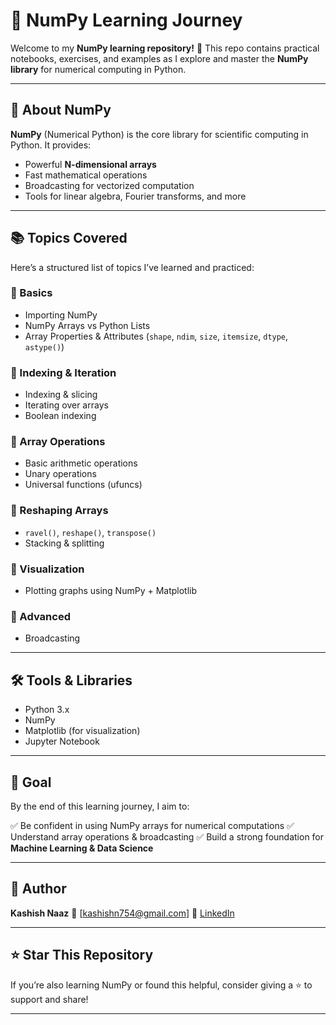 # 🔢 NumPy Learning Journey

Welcome to my **NumPy learning repository!** 🎉
This repo contains practical notebooks, exercises, and examples as I explore and master the **NumPy library** for numerical computing in Python.

---

## 📌 About NumPy

**NumPy** (Numerical Python) is the core library for scientific computing in Python.
It provides:

* Powerful **N-dimensional arrays**
* Fast mathematical operations
* Broadcasting for vectorized computation
* Tools for linear algebra, Fourier transforms, and more

---

## 📚 Topics Covered

Here’s a structured list of topics I’ve learned and practiced:

### 🔹 Basics

* Importing NumPy
* NumPy Arrays vs Python Lists
* Array Properties & Attributes (`shape`, `ndim`, `size`, `itemsize`, `dtype`, `astype()`)

### 🔹 Indexing & Iteration

* Indexing & slicing
* Iterating over arrays
* Boolean indexing

### 🔹 Array Operations

* Basic arithmetic operations
* Unary operations
* Universal functions (ufuncs)

### 🔹 Reshaping Arrays

* `ravel()`, `reshape()`, `transpose()`
* Stacking & splitting

### 🔹 Visualization

* Plotting graphs using NumPy + Matplotlib

### 🔹 Advanced

* Broadcasting

---

## 🛠️ Tools & Libraries

* Python 3.x
* NumPy
* Matplotlib (for visualization)
* Jupyter Notebook

---

## 🎯 Goal

By the end of this learning journey, I aim to:

✅ Be confident in using NumPy arrays for numerical computations
✅ Understand array operations & broadcasting
✅ Build a strong foundation for **Machine Learning & Data Science**

---

## 🚀 Author

**Kashish Naaz**
📧 \[[kashishn754@gmail.com](mailto:kashishn754@gmail.com)]
🔗 [LinkedIn](https://www.linkedin.com/in/kashishnaaz/)

---

## ⭐️ Star This Repository

If you’re also learning NumPy or found this helpful, consider giving a ⭐ to support and share!

---

